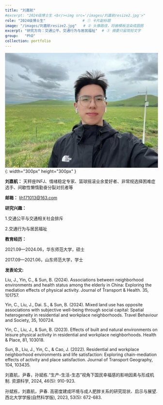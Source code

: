 ```yaml
---
title: "刘嘉航"
#excerpt: "2024级博士生 <br/><img src='/images/刘嘉航resize2.jpg'>"
role: "2024级博士生"                 # ① 卡片副标题
image: "/images/刘嘉航resize2.jpg"   # ② 头像路径，将被模板渲染成圆图
excerpt: "研究方向：交通公平、交通行为与居民福祉"  # ③ 摘要只留简短文字
group:   "PhD" 
collection: portfolio
---
```



![JiaHang Liu](/images/刘嘉航resize2.jpg){: width="300px" height="300px" }

**刘嘉航：**
天秤座INFJ、情绪稳定专家、篮球摇滚业余爱好者、非常规选择困难症选手、间歇性懒惰勤奋分裂对抗者等

**邮箱：**
ljh171013@163.com

**研究兴趣：**

1.交通公平与交通相关社会排斥

2.交通行为与居民福祉

**教育经历：**

2021.09—2024.06，华东师范大学，硕士

2017.09—2021.06，山东师范大学，学士

**发表论文:**

Liu, J., Yin, C., & Sun, B. (2024). Associations between neighborhood environments and health status among the elderly in China: Exploring the mediation effects of physical activity. Journal of Transport & Health. 35, 101757.

Yin, C., Liu, J., Dai. S., & Sun, B. (2024). Mixed land use has opposite associations with subjective well-being through social capital: Spatial heterogeneity in residential and workplace neighborhoods. Travel Behaviour and Society, 35, 100724.

Yin, C., Liu, J., & Sun, B. (2023). Effects of built and natural environments on leisure physical activity in residential and workplace neighborhoods. Health & Place, 81, 103018.

Sun, B., Liu, J., Yin, C., & Cao, J. (2022). Residential and workplace neighborhood environments and life satisfaction: Exploring chain-mediation effects of activity and place satisfaction. Journal of Transport Geography, 104, 103435. 

刘嘉航，尹春，孙斌栋.“生产-生活-生态”视角下国民幸福感的影响因素与形成机制. 资源科学, 2024, 46(5): 910-923.

孙斌栋，刘嘉航，尹春. 高密度建成环境与成人肥胖关系的研究现状、启示与展望. 西北大学学报(自然科学版), 2023, 53(5): 672-683.
